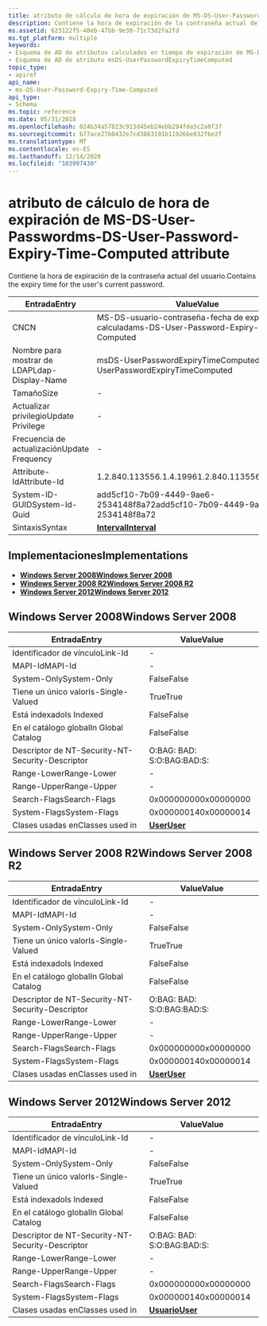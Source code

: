 ```yaml
---
title: atributo de cálculo de hora de expiración de MS-DS-User-Password
description: Contiene la hora de expiración de la contraseña actual del usuario.
ms.assetid: 623122f5-48eb-47bb-9e30-71c73d2fa2fd
ms.tgt_platform: multiple
keywords:
- Esquema de AD de atributos calculados en tiempo de expiración de MS-DS-usuario-contraseña
- Esquema de AD de atributo msDS-UserPasswordExpiryTimeComputed
topic_type:
- apiref
api_name:
- ms-DS-User-Password-Expiry-Time-Computed
api_type:
- Schema
ms.topic: reference
ms.date: 05/31/2018
ms.openlocfilehash: 024b34a57823c913d45eb24ebb294fda5c2a8f37
ms.sourcegitcommit: b77ace27b0432e7cd3863191b11926be032fbe2f
ms.translationtype: MT
ms.contentlocale: es-ES
ms.lasthandoff: 12/14/2020
ms.locfileid: "103997430"
---
```

# <a name="ms-ds-user-password-expiry-time-computed-attribute"></a><span data-ttu-id="7ac1d-105">atributo de cálculo de hora de expiración de MS-DS-User-Password</span><span class="sxs-lookup"><span data-stu-id="7ac1d-105">ms-DS-User-Password-Expiry-Time-Computed attribute</span></span>

<span data-ttu-id="7ac1d-106">Contiene la hora de expiración de la contraseña actual del usuario.</span><span class="sxs-lookup"><span data-stu-id="7ac1d-106">Contains the expiry time for the user's current password.</span></span>



| <span data-ttu-id="7ac1d-107">Entrada</span><span class="sxs-lookup"><span data-stu-id="7ac1d-107">Entry</span></span> | <span data-ttu-id="7ac1d-108">Value</span><span class="sxs-lookup"><span data-stu-id="7ac1d-108">Value</span></span> |
|-------------------|------------------------------------------|
| <span data-ttu-id="7ac1d-109">CN</span><span class="sxs-lookup"><span data-stu-id="7ac1d-109">CN</span></span>                | <span data-ttu-id="7ac1d-110">MS-DS-usuario-contraseña-fecha de expiración calculada</span><span class="sxs-lookup"><span data-stu-id="7ac1d-110">ms-DS-User-Password-Expiry-Time-Computed</span></span> |
| <span data-ttu-id="7ac1d-111">Nombre para mostrar de LDAP</span><span class="sxs-lookup"><span data-stu-id="7ac1d-111">Ldap-Display-Name</span></span> | <span data-ttu-id="7ac1d-112">msDS-UserPasswordExpiryTimeComputed</span><span class="sxs-lookup"><span data-stu-id="7ac1d-112">msDS-UserPasswordExpiryTimeComputed</span></span>      |
| <span data-ttu-id="7ac1d-113">Tamaño</span><span class="sxs-lookup"><span data-stu-id="7ac1d-113">Size</span></span>              | \-                                       |
| <span data-ttu-id="7ac1d-114">Actualizar privilegio</span><span class="sxs-lookup"><span data-stu-id="7ac1d-114">Update Privilege</span></span>  | \-                                       |
| <span data-ttu-id="7ac1d-115">Frecuencia de actualización</span><span class="sxs-lookup"><span data-stu-id="7ac1d-115">Update Frequency</span></span>  | \-                                       |
| <span data-ttu-id="7ac1d-116">Attribute-Id</span><span class="sxs-lookup"><span data-stu-id="7ac1d-116">Attribute-Id</span></span>      | <span data-ttu-id="7ac1d-117">1.2.840.113556.1.4.1996</span><span class="sxs-lookup"><span data-stu-id="7ac1d-117">1.2.840.113556.1.4.1996</span></span>                  |
| <span data-ttu-id="7ac1d-118">System-ID-GUID</span><span class="sxs-lookup"><span data-stu-id="7ac1d-118">System-Id-Guid</span></span>    | <span data-ttu-id="7ac1d-119">add5cf10-7b09-4449-9ae6-2534148f8a72</span><span class="sxs-lookup"><span data-stu-id="7ac1d-119">add5cf10-7b09-4449-9ae6-2534148f8a72</span></span>     |
| <span data-ttu-id="7ac1d-120">Sintaxis</span><span class="sxs-lookup"><span data-stu-id="7ac1d-120">Syntax</span></span>            | [<span data-ttu-id="7ac1d-121">**Interval**</span><span class="sxs-lookup"><span data-stu-id="7ac1d-121">**Interval**</span></span>](s-interval.md)           |



## <a name="implementations"></a><span data-ttu-id="7ac1d-122">Implementaciones</span><span class="sxs-lookup"><span data-stu-id="7ac1d-122">Implementations</span></span>

-   [<span data-ttu-id="7ac1d-123">**Windows Server 2008**</span><span class="sxs-lookup"><span data-stu-id="7ac1d-123">**Windows Server 2008**</span></span>](#windows-server-2008)
-   [<span data-ttu-id="7ac1d-124">**Windows Server 2008 R2**</span><span class="sxs-lookup"><span data-stu-id="7ac1d-124">**Windows Server 2008 R2**</span></span>](#windows-server-2008-r2)
-   [<span data-ttu-id="7ac1d-125">**Windows Server 2012**</span><span class="sxs-lookup"><span data-stu-id="7ac1d-125">**Windows Server 2012**</span></span>](#windows-server-2012)

## <a name="windows-server-2008"></a><span data-ttu-id="7ac1d-126">Windows Server 2008</span><span class="sxs-lookup"><span data-stu-id="7ac1d-126">Windows Server 2008</span></span>



| <span data-ttu-id="7ac1d-127">Entrada</span><span class="sxs-lookup"><span data-stu-id="7ac1d-127">Entry</span></span> | <span data-ttu-id="7ac1d-128">Value</span><span class="sxs-lookup"><span data-stu-id="7ac1d-128">Value</span></span> |
|------------------------|-----------------------------------|
| <span data-ttu-id="7ac1d-129">Identificador de vínculo</span><span class="sxs-lookup"><span data-stu-id="7ac1d-129">Link-Id</span></span>                | \-                                |
| <span data-ttu-id="7ac1d-130">MAPI-Id</span><span class="sxs-lookup"><span data-stu-id="7ac1d-130">MAPI-Id</span></span>                | \-                                |
| <span data-ttu-id="7ac1d-131">System-Only</span><span class="sxs-lookup"><span data-stu-id="7ac1d-131">System-Only</span></span>            | <span data-ttu-id="7ac1d-132">False</span><span class="sxs-lookup"><span data-stu-id="7ac1d-132">False</span></span>                             |
| <span data-ttu-id="7ac1d-133">Tiene un único valor</span><span class="sxs-lookup"><span data-stu-id="7ac1d-133">Is-Single-Valued</span></span>       | <span data-ttu-id="7ac1d-134">True</span><span class="sxs-lookup"><span data-stu-id="7ac1d-134">True</span></span>                              |
| <span data-ttu-id="7ac1d-135">Está indexado</span><span class="sxs-lookup"><span data-stu-id="7ac1d-135">Is Indexed</span></span>             | <span data-ttu-id="7ac1d-136">False</span><span class="sxs-lookup"><span data-stu-id="7ac1d-136">False</span></span>                             |
| <span data-ttu-id="7ac1d-137">En el catálogo global</span><span class="sxs-lookup"><span data-stu-id="7ac1d-137">In Global Catalog</span></span>      | <span data-ttu-id="7ac1d-138">False</span><span class="sxs-lookup"><span data-stu-id="7ac1d-138">False</span></span>                             |
| <span data-ttu-id="7ac1d-139">Descriptor de NT-Security-</span><span class="sxs-lookup"><span data-stu-id="7ac1d-139">NT-Security-Descriptor</span></span> | <span data-ttu-id="7ac1d-140">O:BAG: BAD: S:</span><span class="sxs-lookup"><span data-stu-id="7ac1d-140">O:BAG:BAD:S:</span></span>                      |
| <span data-ttu-id="7ac1d-141">Range-Lower</span><span class="sxs-lookup"><span data-stu-id="7ac1d-141">Range-Lower</span></span>            | \-                                |
| <span data-ttu-id="7ac1d-142">Range-Upper</span><span class="sxs-lookup"><span data-stu-id="7ac1d-142">Range-Upper</span></span>            | \-                                |
| <span data-ttu-id="7ac1d-143">Search-Flags</span><span class="sxs-lookup"><span data-stu-id="7ac1d-143">Search-Flags</span></span>           | <span data-ttu-id="7ac1d-144">0x00000000</span><span class="sxs-lookup"><span data-stu-id="7ac1d-144">0x00000000</span></span>                        |
| <span data-ttu-id="7ac1d-145">System-Flags</span><span class="sxs-lookup"><span data-stu-id="7ac1d-145">System-Flags</span></span>           | <span data-ttu-id="7ac1d-146">0x00000014</span><span class="sxs-lookup"><span data-stu-id="7ac1d-146">0x00000014</span></span>                        |
| <span data-ttu-id="7ac1d-147">Clases usadas en</span><span class="sxs-lookup"><span data-stu-id="7ac1d-147">Classes used in</span></span>        | [<span data-ttu-id="7ac1d-148">**User**</span><span class="sxs-lookup"><span data-stu-id="7ac1d-148">**User**</span></span>](c-user.md)<br/> |



## <a name="windows-server-2008-r2"></a><span data-ttu-id="7ac1d-149">Windows Server 2008 R2</span><span class="sxs-lookup"><span data-stu-id="7ac1d-149">Windows Server 2008 R2</span></span>



| <span data-ttu-id="7ac1d-150">Entrada</span><span class="sxs-lookup"><span data-stu-id="7ac1d-150">Entry</span></span> | <span data-ttu-id="7ac1d-151">Value</span><span class="sxs-lookup"><span data-stu-id="7ac1d-151">Value</span></span> |
|------------------------|-----------------------------------|
| <span data-ttu-id="7ac1d-152">Identificador de vínculo</span><span class="sxs-lookup"><span data-stu-id="7ac1d-152">Link-Id</span></span>                | \-                                |
| <span data-ttu-id="7ac1d-153">MAPI-Id</span><span class="sxs-lookup"><span data-stu-id="7ac1d-153">MAPI-Id</span></span>                | \-                                |
| <span data-ttu-id="7ac1d-154">System-Only</span><span class="sxs-lookup"><span data-stu-id="7ac1d-154">System-Only</span></span>            | <span data-ttu-id="7ac1d-155">False</span><span class="sxs-lookup"><span data-stu-id="7ac1d-155">False</span></span>                             |
| <span data-ttu-id="7ac1d-156">Tiene un único valor</span><span class="sxs-lookup"><span data-stu-id="7ac1d-156">Is-Single-Valued</span></span>       | <span data-ttu-id="7ac1d-157">True</span><span class="sxs-lookup"><span data-stu-id="7ac1d-157">True</span></span>                              |
| <span data-ttu-id="7ac1d-158">Está indexado</span><span class="sxs-lookup"><span data-stu-id="7ac1d-158">Is Indexed</span></span>             | <span data-ttu-id="7ac1d-159">False</span><span class="sxs-lookup"><span data-stu-id="7ac1d-159">False</span></span>                             |
| <span data-ttu-id="7ac1d-160">En el catálogo global</span><span class="sxs-lookup"><span data-stu-id="7ac1d-160">In Global Catalog</span></span>      | <span data-ttu-id="7ac1d-161">False</span><span class="sxs-lookup"><span data-stu-id="7ac1d-161">False</span></span>                             |
| <span data-ttu-id="7ac1d-162">Descriptor de NT-Security-</span><span class="sxs-lookup"><span data-stu-id="7ac1d-162">NT-Security-Descriptor</span></span> | <span data-ttu-id="7ac1d-163">O:BAG: BAD: S:</span><span class="sxs-lookup"><span data-stu-id="7ac1d-163">O:BAG:BAD:S:</span></span>                      |
| <span data-ttu-id="7ac1d-164">Range-Lower</span><span class="sxs-lookup"><span data-stu-id="7ac1d-164">Range-Lower</span></span>            | \-                                |
| <span data-ttu-id="7ac1d-165">Range-Upper</span><span class="sxs-lookup"><span data-stu-id="7ac1d-165">Range-Upper</span></span>            | \-                                |
| <span data-ttu-id="7ac1d-166">Search-Flags</span><span class="sxs-lookup"><span data-stu-id="7ac1d-166">Search-Flags</span></span>           | <span data-ttu-id="7ac1d-167">0x00000000</span><span class="sxs-lookup"><span data-stu-id="7ac1d-167">0x00000000</span></span>                        |
| <span data-ttu-id="7ac1d-168">System-Flags</span><span class="sxs-lookup"><span data-stu-id="7ac1d-168">System-Flags</span></span>           | <span data-ttu-id="7ac1d-169">0x00000014</span><span class="sxs-lookup"><span data-stu-id="7ac1d-169">0x00000014</span></span>                        |
| <span data-ttu-id="7ac1d-170">Clases usadas en</span><span class="sxs-lookup"><span data-stu-id="7ac1d-170">Classes used in</span></span>        | [<span data-ttu-id="7ac1d-171">**User**</span><span class="sxs-lookup"><span data-stu-id="7ac1d-171">**User**</span></span>](c-user.md)<br/> |



## <a name="windows-server-2012"></a><span data-ttu-id="7ac1d-172">Windows Server 2012</span><span class="sxs-lookup"><span data-stu-id="7ac1d-172">Windows Server 2012</span></span>



| <span data-ttu-id="7ac1d-173">Entrada</span><span class="sxs-lookup"><span data-stu-id="7ac1d-173">Entry</span></span> | <span data-ttu-id="7ac1d-174">Value</span><span class="sxs-lookup"><span data-stu-id="7ac1d-174">Value</span></span> |
|------------------------|-----------------------------------|
| <span data-ttu-id="7ac1d-175">Identificador de vínculo</span><span class="sxs-lookup"><span data-stu-id="7ac1d-175">Link-Id</span></span>                | \-                                |
| <span data-ttu-id="7ac1d-176">MAPI-Id</span><span class="sxs-lookup"><span data-stu-id="7ac1d-176">MAPI-Id</span></span>                | \-                                |
| <span data-ttu-id="7ac1d-177">System-Only</span><span class="sxs-lookup"><span data-stu-id="7ac1d-177">System-Only</span></span>            | <span data-ttu-id="7ac1d-178">False</span><span class="sxs-lookup"><span data-stu-id="7ac1d-178">False</span></span>                             |
| <span data-ttu-id="7ac1d-179">Tiene un único valor</span><span class="sxs-lookup"><span data-stu-id="7ac1d-179">Is-Single-Valued</span></span>       | <span data-ttu-id="7ac1d-180">True</span><span class="sxs-lookup"><span data-stu-id="7ac1d-180">True</span></span>                              |
| <span data-ttu-id="7ac1d-181">Está indexado</span><span class="sxs-lookup"><span data-stu-id="7ac1d-181">Is Indexed</span></span>             | <span data-ttu-id="7ac1d-182">False</span><span class="sxs-lookup"><span data-stu-id="7ac1d-182">False</span></span>                             |
| <span data-ttu-id="7ac1d-183">En el catálogo global</span><span class="sxs-lookup"><span data-stu-id="7ac1d-183">In Global Catalog</span></span>      | <span data-ttu-id="7ac1d-184">False</span><span class="sxs-lookup"><span data-stu-id="7ac1d-184">False</span></span>                             |
| <span data-ttu-id="7ac1d-185">Descriptor de NT-Security-</span><span class="sxs-lookup"><span data-stu-id="7ac1d-185">NT-Security-Descriptor</span></span> | <span data-ttu-id="7ac1d-186">O:BAG: BAD: S:</span><span class="sxs-lookup"><span data-stu-id="7ac1d-186">O:BAG:BAD:S:</span></span>                      |
| <span data-ttu-id="7ac1d-187">Range-Lower</span><span class="sxs-lookup"><span data-stu-id="7ac1d-187">Range-Lower</span></span>            | \-                                |
| <span data-ttu-id="7ac1d-188">Range-Upper</span><span class="sxs-lookup"><span data-stu-id="7ac1d-188">Range-Upper</span></span>            | \-                                |
| <span data-ttu-id="7ac1d-189">Search-Flags</span><span class="sxs-lookup"><span data-stu-id="7ac1d-189">Search-Flags</span></span>           | <span data-ttu-id="7ac1d-190">0x00000000</span><span class="sxs-lookup"><span data-stu-id="7ac1d-190">0x00000000</span></span>                        |
| <span data-ttu-id="7ac1d-191">System-Flags</span><span class="sxs-lookup"><span data-stu-id="7ac1d-191">System-Flags</span></span>           | <span data-ttu-id="7ac1d-192">0x00000014</span><span class="sxs-lookup"><span data-stu-id="7ac1d-192">0x00000014</span></span>                        |
| <span data-ttu-id="7ac1d-193">Clases usadas en</span><span class="sxs-lookup"><span data-stu-id="7ac1d-193">Classes used in</span></span>        | [<span data-ttu-id="7ac1d-194">**Usuario**</span><span class="sxs-lookup"><span data-stu-id="7ac1d-194">**User**</span></span>](c-user.md)<br/> |



 

 





